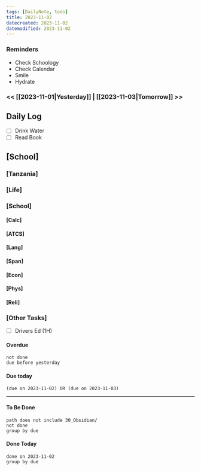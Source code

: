 ```yaml
---
tags: [DailyNote, todo]
title: 2023-11-02
datecreated: 2023-11-02
datemodified: 2023-11-02
---
```


### Reminders
- Check Schoology
- Check Calendar
- Smile
- Hydrate

### << [[2023-11-01|Yesterday]] | [[2023-11-03|Tomorrow]] >>

## Daily Log

- [ ] Drink Water
- [ ] Read Book

## [School]

### [Tanzania]

### [Life]

### [School]

#### [Calc]

#### [ATCS]

#### [Lang]

#### [Span]

#### [Econ]

#### [Phys]

#### [Reli]


### [Other Tasks]

- [ ] Drivers Ed (1H)

#### Overdue
```tasks
not done
due before yesterday
```
#### Due today

```tasks
(due on 2023-11-02) OR (due on 2023-11-03) 

```
---
#### To Be Done

```tasks
path does not include 30_Obsidian/
not done
group by due
```

#### Done Today

```tasks
done on 2023-11-02
group by due
```